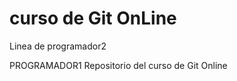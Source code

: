 curso de Git OnLine
==============
Linea de programador2

PROGRAMADOR1
Repositorio del curso de Git Online
